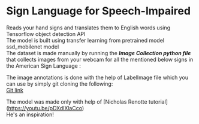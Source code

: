 # Sign Language for Speech-Impaired
Reads your hand signs and translates them to English words using Tensorflow object detection API<br>
The model is built using transfer learning from pretrained model ssd_mobilenet model<br>
The dataset is made manually by running the __*Image Collection python file*__ that collects images from your webcam for all the mentioned below signs in the American Sign Language :<br>


The image annotations is done with the help of LabelImage file which you can use by simply git cloning the following:<br>
[Git link](https://github.com/tzutalin/labelImg)<br>

The model was made only with help of [Nicholas Renotte tutorial] (https://youtu.be/pDXdlXlaCco) <br>
He's an inspiration!
